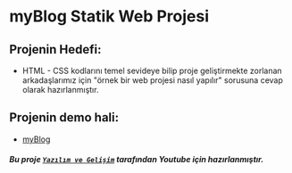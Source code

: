 # myBlog Statik Web Projesi

## Projenin Hedefi:
* HTML - CSS kodlarını temel sevideye bilip proje geliştirmekte zorlanan arkadaşlarımız için "örnek bir web projesi nasıl yapılır" sorusuna cevap olarak hazırlanmıştır.

## Projenin demo hali:
* [myBlog](https://static-myblog.onrender.com/)


##### Bu proje [`Yazılım ve Gelişim`](https://www.youtube.com/@yazilimvegelisim) tarafından Youtube için hazırlanmıştır. 
